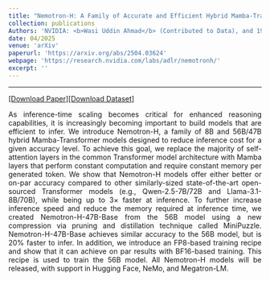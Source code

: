 ```yaml
---
title: "Nemotron-H: A Family of Accurate and Efficient Hybrid Mamba-Transformer Models"
collection: publications
Authors: 'NVIDIA: <b>Wasi Uddin Ahmad</b> (Contributed to Data), and 198 others.'
date: 04/2025
venue: 'arXiv'
paperurl: 'https://arxiv.org/abs/2504.03624'
webpage: 'https://research.nvidia.com/labs/adlr/nemotronh/'
excerpt: ''
---
```

---
<a href='https://arxiv.org/pdf/2504.03624' target="_blank">[Download Paper]</a><a href='' target="_blank">[Download Dataset]</a>
<p align="justify">
As inference-time scaling becomes critical for enhanced reasoning capabilities, it is increasingly becoming important to build models that are efficient to infer. We introduce Nemotron-H, a family of 8B and 56B/47B hybrid Mamba-Transformer models designed to reduce inference cost for a given accuracy level. To achieve this goal, we replace the majority of self-attention layers in the common Transformer model architecture with Mamba layers that perform constant computation and require constant memory per generated token. We show that Nemotron-H models offer either better or on-par accuracy compared to other similarly-sized state-of-the-art open-sourced Transformer models (e.g., Qwen-2.5-7B/72B and Llama-3.1-8B/70B), while being up to 3× faster at inference. To further increase inference speed and reduce the memory required at inference time, we created Nemotron-H-47B-Base from the 56B model using a new compression via pruning and distillation technique called MiniPuzzle. Nemotron-H-47B-Base achieves similar accuracy to the 56B model, but is 20% faster to infer. In addition, we introduce an FP8-based training recipe and show that it can achieve on par results with BF16-based training. This recipe is used to train the 56B model. All Nemotron-H models will be released, with support in Hugging Face, NeMo, and Megatron-LM.
</p>
